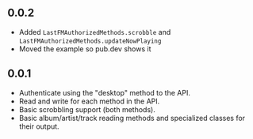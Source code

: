 ## 0.0.2
* Added `LastFMAuthorizedMethods.scrobble` and `LastFMAuthorizedMethods.updateNowPlaying`
* Moved the example so pub.dev shows it

## 0.0.1

* Authenticate using the "desktop" method to the API.
* Read and write for each method in the API.
* Basic scrobbling support (both methods).
* Basic album/artist/track reading methods and specialized classes for their output.